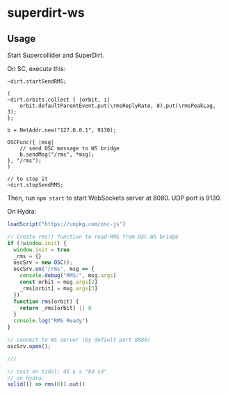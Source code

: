 # superdirt-ws

## Usage

Start Supercollider and SuperDirt.

On SC, execute this:

```
~dirt.startSendRMS;

(
~dirt.orbits.collect { |orbit, i|
	orbit.defaultParentEvent.put(\rmsReplyRate, 8).put(\rmsPeakLag, 3);
};

b = NetAddr.new("127.0.0.1", 9130);

OSCFunc({ |msg|
	// send OSC message to WS bridge
	b.sendMsg("/rms", *msg);
}, "/rms");
)

// to stop it
~dirt.stopSendRMS;
```

Then, run `npm start` to start WebSockets server at 8080. UDP port is 9130.

On Hydra:

```js
loadScript("https://unpkg.com/osc-js")

// Create rms() function to read RMS from OSC-WS bridge
if (!window.init) {
  window.init = true
  _rms = {}
  oscSrv = new OSC();
  oscSrv.on('/rms', msg => {
    console.debug("RMS:", msg.args)
    const orbit = msg.args[2]
    _rms[orbit] = msg.args[3]
  })
  function rms(orbit) {
    return _rms[orbit] || 0
  }
  console.log("RMS Ready")
}

// connect to WS server (by default port 8080)
oscSrv.open();

///

// test on tidal: d1 $ s "bd sd"
// on hydra:
solid(() => rms(0)).out()
```
